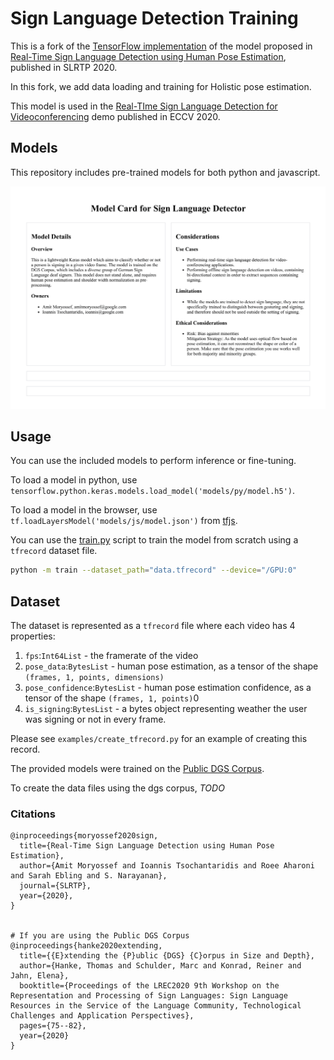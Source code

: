 # Sign Language Detection Training

This is a fork of the [TensorFlow implementation](https://github.com/google-research/google-research/tree/master/sign_language_detection) of the model proposed in
[Real-Time Sign Language Detection using Human Pose Estimation](https://arxiv.org/abs/2008.04637),
published in SLRTP 2020.

In this fork, we add data loading and training for Holistic pose estimation.

This model is used in the
[Real-TIme Sign Language Detection for Videoconferencing](https://youtu.be/nozz2pvbG_Q)
demo published in ECCV 2020.

## Models

This repository includes pre-trained models for both python and javascript.

![Model Card](assets/model_card.png)

## Usage

You can use the included models to perform inference or fine-tuning.

To load a model in python, use
`tensorflow.python.keras.models.load_model('models/py/model.h5')`.

To load a model in the browser, use `tf.loadLayersModel('models/js/model.json')`
from [tfjs](https://github.com/tensorflow/tfjs).

You can use the [train.py](train.py) script to train the model from scratch
using a `tfrecord` dataset file.

```bash
python -m train --dataset_path="data.tfrecord" --device="/GPU:0"
```

## Dataset

The dataset is represented as a `tfrecord` file where each video has 4
properties: 
1. `fps`:`Int64List` - the framerate of the video 
1. `pose_data`:`BytesList` - human pose estimation, as a tensor of the shape
`(frames, 1, points, dimensions)` 
1. `pose_confidence`:`BytesList` - human pose
estimation confidence, as a tensor of the shape `(frames, 1, points)`0
1. `is_signing`:`BytesList` - a bytes object representing weather the user was
signing or not in every frame.

Please see `examples/create_tfrecord.py` for an example of creating this record.

The provided models were trained on the
[Public DGS Corpus](https://www.sign-lang.uni-hamburg.de/meinedgs/ling/start-name_en.html).

To create the data files using the dgs corpus, *TODO*


### Citations

```
@inproceedings{moryossef2020sign,
  title={Real-Time Sign Language Detection using Human Pose Estimation},
  author={Amit Moryossef and Ioannis Tsochantaridis and Roee Aharoni and Sarah Ebling and S. Narayanan},
  journal={SLRTP},
  year={2020},
}


# If you are using the Public DGS Corpus
@inproceedings{hanke2020extending,
  title={{E}xtending the {P}ublic {DGS} {C}orpus in Size and Depth},
  author={Hanke, Thomas and Schulder, Marc and Konrad, Reiner and Jahn, Elena},
  booktitle={Proceedings of the LREC2020 9th Workshop on the Representation and Processing of Sign Languages: Sign Language Resources in the Service of the Language Community, Technological Challenges and Application Perspectives},
  pages={75--82},
  year={2020}
}
```
